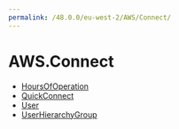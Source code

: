 ```yaml
---
permalink: /48.0.0/eu-west-2/AWS/Connect/
---
```


# AWS.Connect



* [HoursOfOperation](HoursOfOperation.md)
* [QuickConnect](QuickConnect.md)
* [User](User.md)
* [UserHierarchyGroup](UserHierarchyGroup.md)